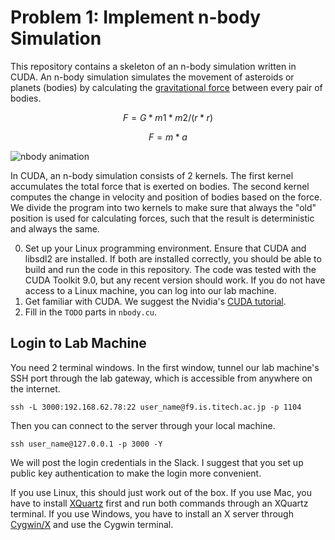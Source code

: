 # Problem 1: Implement n-body Simulation
This repository contains a skeleton of an n-body simulation written in CUDA. An n-body simulation simulates the movement of asteroids or planets (bodies) by calculating the [gravitational force](https://en.wikipedia.org/wiki/Gravity#Newton's_theory_of_gravitation) between every pair of bodies.

```math
F = G * m1 * m2 / (r * r)
```

```math
F = m * a
```

![nbody animation](https://github.com/prg-titech/student_nbody_c1/raw/master/nbody.gif "nbody animation")

In CUDA, an n-body simulation consists of 2 kernels. The first kernel accumulates the total force that is exerted on bodies. The second kernel computes the change in velocity and position of bodies based on the force. We divide the program into two kernels to make sure that always the "old" position is used for calculating forces, such that the result is deterministic and always the same.

0. Set up your Linux programming environment. Ensure that CUDA and libsdl2 are installed. If both are installed correctly, you should be able to build and run the code in this repository. The code was tested with the CUDA Toolkit 9.0, but any recent version should work. If you do not have access to a Linux machine, you can log into our lab machine.
1. Get familiar with CUDA. We suggest the Nvidia's [CUDA tutorial](https://devblogs.nvidia.com/even-easier-introduction-cuda/).
2. Fill in the `TODO` parts in `nbody.cu`.


## Login to Lab Machine
You need 2 terminal windows. In the first window, tunnel our lab machine's SSH port through the lab gateway, which is accessible from anywhere on the internet.

```
ssh -L 3000:192.168.62.78:22 user_name@f9.is.titech.ac.jp -p 1104
```

Then you can connect to the server through your local machine.

```
ssh user_name@127.0.0.1 -p 3000 -Y
```

We will post the login credentials in the Slack. I suggest that you set up public key authentication to make the login more convenient.

If you use Linux, this should just work out of the box. If you use Mac, you have to install [XQuartz](https://www.xquartz.org/) first and run both commands through an XQuartz terminal. If you use Windows, you have to install an X server through [Cygwin/X](http://x.cygwin.com/) and use the Cygwin terminal.
